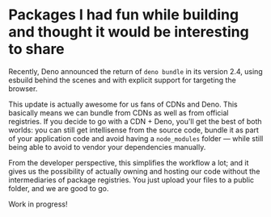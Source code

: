 # Packages I had fun while building and thought it would be interesting to share

Recently, Deno announced the return of `deno bundle` in its version 2.4, using esbuild behind the scenes and with explicit support for targeting the browser.

This update is actually awesome for us fans of CDNs and Deno. This basically means we can bundle from CDNs as well as from official registries. If you decide to go with a CDN + Deno, you'll get the best of both worlds: you can still get intellisense from the source code, bundle it as part of your application code and avoid having a `node_modules` folder — while still being able to avoid to vendor your dependencies manually.

From the developer perspective, this simplifies the workflow a lot; and it gives us the possibility of actually owning and hosting our code without the intermediaries of package registries. You just upload your files to a public folder, and we are good to go.

Work in progress!
